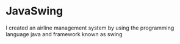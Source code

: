 # JavaSwing

I created an airline management system by using the programming language java and framework known as swing
